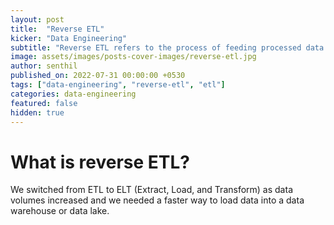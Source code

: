 ```yaml
---
layout: post
title:  "Reverse ETL"
kicker: "Data Engineering"
subtitle: "Reverse ETL refers to the process of feeding processed data from a data warehouse or data lake back into business applications, such as Salesforce, for use in business operations and forecasting."
image: assets/images/posts-cover-images/reverse-etl.jpg
author: senthil
published_on: 2022-07-31 00:00:00 +0530
tags: ["data-engineering", "reverse-etl", "etl"]
categories: data-engineering
featured: false
hidden: true
---
```


# What is reverse ETL?
We switched from ETL to ELT (Extract, Load, and Transform) as data volumes increased and we needed a faster way to load data into a data warehouse or data lake.